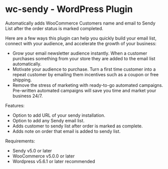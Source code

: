 # wc-sendy - WordPress Plugin
Automatically adds WooCommerce Customers name and email to Sendy List after the order status is marked completed.

Here are a few ways this plugin can help you quickly build your email list, connect with your audience, and accelerate the growth of your business:
* Grow your email newsletter audience instantly. When a customer purchases something from your store they are added to the email list automatically.
* Motivate your audience to purchase. Turn a first time customer into a repeat customer by emailing them incentives such as a coupon or free shipping.
* Remove the stress of marketing with ready-to-go automated campaigns. Pre-written automated campaigns will save you time and market your business 24/7.

Features:
* Option to add URL of your sendy installation.
* Option to add any Sendy email list.
* Adds customer to sendy list after order is marked as complete.
* Adds note on order that email is added to sendy list.

Requirements:
* Sendy v5.0 or later
* WooCommerce v5.0.0 or later
* Wordpress v5.6.1 or later recommended
